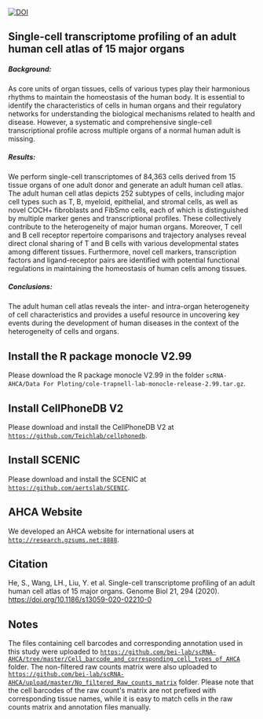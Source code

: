 <a href="https://zenodo.org/badge/latestdoi/263571100"><img src="https://zenodo.org/badge/263571100.svg" alt="DOI"></a>
## Single-cell transcriptome profiling of an adult human cell atlas of 15 major organs

##### Background: 
As core units of organ tissues, cells of various types play their harmonious rhythms to maintain the homeostasis of the human body. It is essential to identify the characteristics of cells in human organs and their regulatory networks for understanding the biological mechanisms related to health and disease. However, a systematic and comprehensive single-cell transcriptional profile across multiple organs of a normal human adult is missing.

##### Results:
We perform single-cell transcriptomes of 84,363 cells derived from 15 tissue organs of one adult donor and generate an adult human cell atlas. The adult human cell atlas depicts 252 subtypes of cells, including major cell types such as T, B, myeloid, epithelial, and stromal cells, as well as novel COCH+ fibroblasts and FibSmo cells, each of which is distinguished by multiple marker genes and transcriptional profiles. These collectively contribute to the heterogeneity of major human organs. Moreover, T cell and B cell receptor repertoire comparisons and trajectory analyses reveal direct clonal sharing of T and B cells with various developmental states among different tissues. Furthermore, novel cell markers, transcription factors and ligand-receptor pairs are identified with potential functional regulations in maintaining the homeostasis of human cells among tissues.  

##### Conclusions: 
 The adult human cell atlas reveals the inter- and intra-organ heterogeneity of cell characteristics and provides a useful resource in uncovering key events during the development of human diseases in the context of the heterogeneity of cells and organs.

## Install the R package monocle V2.99
Please download the R package monocle V2.99 in the folder `scRNA-AHCA/Data For Ploting/cole-trapnell-lab-monocle-release-2.99.tar.gz`.

## Install CellPhoneDB V2
Please download and install the CellPhoneDB V2 at [`https://github.com/Teichlab/cellphonedb`](https://github.com/Teichlab/cellphonedb).
 
## Install SCENIC
Please download and install the SCENIC at [`https://github.com/aertslab/SCENIC`](https://github.com/aertslab/SCENIC).

## AHCA Website
We developed an AHCA website for international users at [`http://research.gzsums.net:8888`](http://research.gzsums.net:8888).

## Citation
He, S., Wang, LH., Liu, Y. et al. Single-cell transcriptome profiling of an adult human cell atlas of 15 major organs. Genome Biol 21, 294 (2020). https://doi.org/10.1186/s13059-020-02210-0
        
        
        
        

## Notes
The files containing cell barcodes and corresponding annotation used in this study were uploaded to [`https://github.com/bei-lab/scRNA-AHCA/tree/master/Cell_barcode_and_corresponding_cell_types_of_AHCA`](https://github.com/bei-lab/scRNA-AHCA/tree/master/Cell_barcode_and_corresponding_cell_types_of_AHCA) folder. The non-filtered raw counts matrix were also uploaded to [`https://github.com/bei-lab/scRNA-AHCA/upload/master/No_filtered_Raw_counts_matrix`](https://github.com/bei-lab/scRNA-AHCA/upload/master/No_filtered_Raw_counts_matrix) folder. Please note that the cell barcodes of the raw count's matrix are not prefixed with corresponding tissue names, while it is easy to match cells in the raw counts matrix and annotation files manually.
 
 
 
 
 
